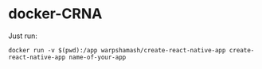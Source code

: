 # docker-CRNA

Just run:

`
  docker run -v $(pwd):/app warpshamash/create-react-native-app create-react-native-app name-of-your-app
`
